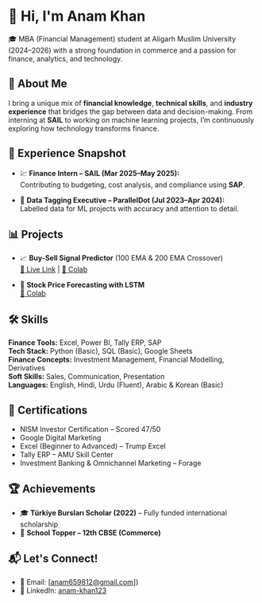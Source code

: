 # 👋 Hi, I'm Anam Khan

🎓 MBA (Financial Management) student at Aligarh Muslim University (2024–2026) with a strong foundation in commerce and a passion for finance, analytics, and technology.

## 🌟 About Me

I bring a unique mix of **financial knowledge**, **technical skills**, and **industry experience** that bridges the gap between data and decision-making. From interning at **SAIL** to working on machine learning projects, I’m continuously exploring how technology transforms finance.

## 💼 Experience Snapshot

- 💹 **Finance Intern – SAIL (Mar 2025–May 2025):**  
  Contributing to budgeting, cost analysis, and compliance using **SAP**.

- 🧠 **Data Tagging Executive – ParallelDot (Jul 2023–Apr 2024):**  
  Labelled data for ML projects with accuracy and attention to detail.

## 📊 Projects

- 📈 **Buy-Sell Signal Predictor** (100 EMA & 200 EMA Crossover)  
  [🔗 Live Link](https://signal-3.onrender.com/) | [📓 Colab](https://colab.research.google.com/drive/1ezCBf89wLq7iXK_y64ZLTgZs1NYWR24y?usp=sharing)

- 🔮 **Stock Price Forecasting with LSTM**  
  [📓 Colab](https://colab.research.google.com/drive/15bdvh3nVTPhqHlvy_0Noxh4q6_g2jD8j?usp=sharing)

## 🛠️ Skills

**Finance Tools:** Excel, Power BI, Tally ERP, SAP  
**Tech Stack:** Python (Basic), SQL (Basic), Google Sheets  
**Finance Concepts:** Investment Management, Financial Modelling, Derivatives  
**Soft Skills:** Sales, Communication, Presentation  
**Languages:** English, Hindi, Urdu (Fluent), Arabic & Korean (Basic)

## 📜 Certifications

- NISM Investor Certification – Scored 47/50  
- Google Digital Marketing  
- Excel (Beginner to Advanced) – Trump Excel  
- Tally ERP – AMU Skill Center  
- Investment Banking & Omnichannel Marketing – Forage  

## 🏆 Achievements

- 🎓 **Türkiye Bursları Scholar (2022)** – Fully funded international scholarship  
- 🥇 **School Topper – 12th CBSE (Commerce)**  

## 📬 Let's Connect!

- 📧 Email: [anam659812@gmail.com])  
- 💼 LinkedIn: [anam-khan123](https://www.linkedin.com/in/anam-khan123/)  





